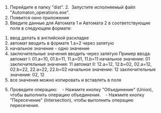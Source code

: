 1. Перейдите в папку "dist".
2.  Запустите исполняемый файл "Automaton_operations.exe".
3. Появится окно приложения
4. Введите данные для Автомата 1 и Автомата 2 в соответствующие поля в следующем формате:
1) ввод делать в английской раскладке 
2) автомат вводить в формате 1.a=2 через запятую
2) начальное значение - одно значение
3) заключительные значения вводить через запятую
Пример ввода:
автомат I: 01.a=10, 01.b=11, 11.a=01, 11.b=11
начальное значение: 01
заключительные значения: 11
автомат II: 12.a=12, 12.b=02, 02.a=12, 02.b=22, 22.a=22, 22.b=02
начальное значение: 12
заключительные значения: 02, 12
4) все значения можно копировать и вставлять в поля
5. Проведите операцию:
   - Нажмите кнопку "Объединение" (Union), чтобы выполнить операцию объединения.
   - Нажмите кнопку "Пересечение" (Intersection), чтобы выполнить операцию пересечения.
